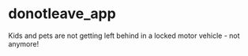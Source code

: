 # donotleave_app
Kids and pets are not getting left behind in a locked motor vehicle - not anymore!
